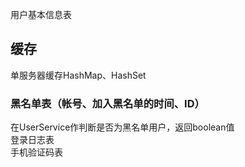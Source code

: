 用户基本信息表  
## 缓存
单服务器缓存HashMap、HashSet  
### 黑名单表（帐号、加入黑名单的时间、ID） 
在UserService作判断是否为黑名单用户，返回boolean值   
登录日志表  
手机验证码表  
  
